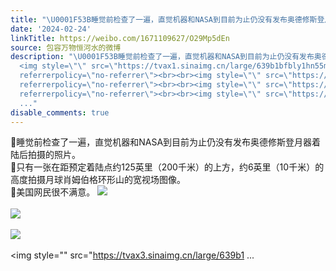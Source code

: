 ```yaml
---
title: "\U0001F53B睡觉前检查了一遍，直觉机器和NASA到目前为止仍没有发布奥德修斯登月器着陆后拍摄的照片。\U0001F53B只有一张在距预定着陆点约125英里（200千米）的上方，约6英里..."
date: '2024-02-24'
linkTitle: https://weibo.com/1671109627/O29Mp5dEn
source: 包容万物恒河水的微博
description: "\U0001F53B睡觉前检查了一遍，直觉机器和NASA到目前为止仍没有发布奥德修斯登月器着陆后拍摄的照片。<br>\U0001F53B只有一张在距预定着陆点约125英里（200千米）的上方，约6英里（10千米）的高度拍摄月球肖姆伯格环形山的宽视场图像。<br>\U0001F53B美国网民很不满意。
  <img style=\"\" src=\"https://tvax1.sinaimg.cn/large/639b1bfbly1hn55msctyjj21kw16ohdt.jpg\"
  referrerpolicy=\"no-referrer\"><br><br><img style=\"\" src=\"https://tvax3.sinaimg.cn/large/639b1bfbly1hn55oxdri7j20ff0rqjzy.jpg\"
  referrerpolicy=\"no-referrer\"><br><br><img style=\"\" src=\"https://tvax3.sinaimg.cn/large/639b1bfbly1hn55pd4s48j20ga0uythq.jpg\"
  referrerpolicy=\"no-referrer\"><br><br><img style=\"\" src=\"https://tvax3.sinaimg.cn/large/639b1
  ..."
disable_comments: true
---
```

🔻睡觉前检查了一遍，直觉机器和NASA到目前为止仍没有发布奥德修斯登月器着陆后拍摄的照片。<br>🔻只有一张在距预定着陆点约125英里（200千米）的上方，约6英里（10千米）的高度拍摄月球肖姆伯格环形山的宽视场图像。<br>🔻美国网民很不满意。 <img style="" src="https://tvax1.sinaimg.cn/large/639b1bfbly1hn55msctyjj21kw16ohdt.jpg" referrerpolicy="no-referrer"><br><br><img style="" src="https://tvax3.sinaimg.cn/large/639b1bfbly1hn55oxdri7j20ff0rqjzy.jpg" referrerpolicy="no-referrer"><br><br><img style="" src="https://tvax3.sinaimg.cn/large/639b1bfbly1hn55pd4s48j20ga0uythq.jpg" referrerpolicy="no-referrer"><br><br><img style="" src="https://tvax3.sinaimg.cn/large/639b1 ...